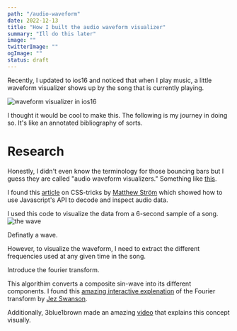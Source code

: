 ```yaml
---
path: "/audio-waveform"
date: 2022-12-13
title: "How I built the audio waveform visualizer"
summary: "Ill do this later"
image: ""
twitterImage: ""
ogImage: ""
status: draft
---
```


Recently, I updated to ios16 and noticed that when I play music, a little waveform visualizer shows up by the song that is currently playing.

![waveform visualizer in ios16](/blog/audio/ios16.png)

I thought it would be cool to make this. The following is my journey in doing so. It's like an annotated bibliography of sorts. 

# Research
Honestly, I didn't even know the terminology for those bouncing bars but I guess they are called "audio waveform visualizers." Something like [this](https://www.youtube.com/watch?v=QBdsQBoAUc4).

I found this [article](https://css-tricks.com/making-an-audio-waveform-visualizer-with-vanilla-javascript/) on CSS-tricks by [Matthew Ström](https://css-tricks.com/author/matthewstrom/) which showed how to use Javascript's API to decode and inspect audio data. 

I used this code to visualize the data from a 6-second sample of a song. 
![the wave](/blog/audio/wave.png)

Definatly a wave. 

However, to visualize the waveform, I need to extract the different frequencies used at any given time in the song. 

Introduce the fourier transform. 

This algorithim converts a composite sin-wave into its different components. I found this [amazing interactive explenation](https://www.jezzamon.com/fourier/) of the Fourier transform by [Jez Swanson](https://www.jezzamon.com/).

Additionally, 3blue1brown made an amazing [video](https://www.youtube.com/watch?v=spUNpyF58BY) that explains this concept visually. 